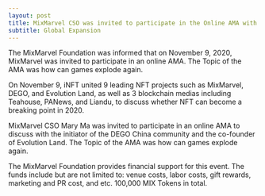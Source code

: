 ```yaml
---
layout: post
title: MixMarvel CSO was invited to participate in the Online AMA with 9 Leading Projects Focusing on the NFT Industry
subtitle: Global Expansion
---
```


The MixMarvel Foundation was informed that on November 9, 2020, MixMarvel  was invited to participate in an online AMA. The Topic of the AMA was how can games explode again.  

On November 9, iNFT united 9 leading NFT projects such as MixMarvel, DEGO, and Evolution Land, as well as 3 blockchain medias including Teahouse, PANews, and Liandu, to discuss whether NFT can become a breaking point in 2020. 

MixMarvel CSO Mary Ma was invited to participate in an online AMA to discuss with the initiator of the DEGO China community and the co-founder of Evolution Land. The Topic of the AMA was how can games explode again. 

The MixMarvel Foundation provides financial support for this event. The funds include but are not limited to: venue costs, labor costs, gift rewards, marketing and PR cost, and etc. 100,000 MIX Tokens in total. 

